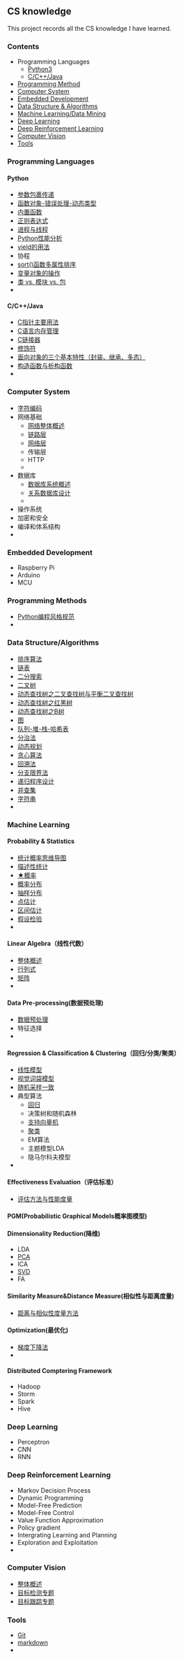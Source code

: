 ## CS knowledge

This project records all the CS knowledge I have learned.

### Contents

* Programming Languages
  * [Python3](#python)
  * [C/C++/Java](#c/c++/java)
* [Programming Method](#programming-methods)
* [Computer System](#computer-system)
* [Embedded Development](#embedded-development)
* [Data Structure &  Algorithms](#data-structure/algorithms)
* [Machine Learning/Data Mining](#machine-learning)
* [Deep Learning](#deep-learning)
* [Deep Reinforcement Learning](#deep-reinforcement-learning)
* [Computer Vision](#computer-vision)
* [Tools](#tools)



### Programming Languages

#### Python

* [参数包裹传递](python/参数包裹传递.md)
* [函数对象-错误处理-动态类型](python/函数对象-错误处理-动态类型.md)
* [内置函数](python/内置函数.md)
* [正则表达式](python/正则表达式.md)
* [进程与线程](python/进程与线程.md)
* [Python性能分析](python/Python性能分析.md)
* [yield的用法](python/yield的用法.md)
* 协程
* [sort()函数多属性排序](algorithm/sort()函数多属性排序.md)
* [变量对象的操作](python/变量对象的操作.md)
* [类 vs. 模块 vs. 包](python/类VS.模块VS.包.md)
* ​


#### C/C++/Java

- [C指针主要用法](c/C指针主要用法.md)
- [C语言内存管理](c/C语言内存管理.md)
- [C链接器](c/C链接器.md)
- [修饰符](java/修饰符.md)
- [面向对象的三个基本特性（封装、继承、多态）](java/面向对象的三个基本特性（封装、继承、多态）.md)
- [构造函数与析构函数](java/构造函数与析构函数.md)
- ​



### Computer System

* [字符编码](computer_system/encoding.md)
* 网络基础
  * [网络整体概述](computer_system/网络整体概述.md)
  * [链路层](computer_system/链路层.md)
  * [网络层](computer_system/网络层.md)
  * 传输层
  * HTTP
  * ​
* 数据库
  * [数据库系统概述](computer_system/数据库系统概述.md)
  * [关系数据库设计](computer_system/关系数据库设计.md)
  * ​
* 操作系统
* 加密和安全
* 编译和体系结构
* ​


### Embedded Development

- Raspberry Pi
- Arduino
- MCU




### Programming Methods

* [Python编程风格规范](https://github.com/zh-google-styleguide/zh-google-styleguide/blob/master/google-python-styleguide/python_style_rules.rst)
* ​

### Data Structure/Algorithms

* [排序算法](algorithm/sorting.md)
* [链表](algorithm/Linked_List.md)
* [二分搜索](algorithm/Binary_Search.md)
* [二叉树](algorithm/binary_tree.md)
* [动态查找树之二叉查找树与平衡二叉查找树](algorithm/binary_search_tree.md)
* [动态查找树之红黑树](algorithm/red-black_tree.md)
* [动态查找树之B树](algorithm/b_tree.md)
* [图](algorithm/graph.md)
* [队列-堆-栈-哈希表](algorithm/queue_heap_stack_map.md)
* [分治法](algorithm/divide_and_conquer.md)
* [动态规划](algorithm/dynamic_programming.md)
* [贪心算法](algorithm/greedy.md)
* [回溯法](algorithm/backtracking.md)
* [分支限界法](algorithm/branch_and_bound.md)
* [递归程序设计](algorithm/recursion.md)
* [并查集](algorithm/union-find.md)
* [字符串](algorithm/String.md)
* ​



### Machine Learning

#### Probability & Statistics

* [统计概率思维导图](machine_learning/probability-statistics/统计概率思维导图.md)
* [描述性统计](machine_learning/probability-statistics/描述性统计.md)
* [★概率](machine_learning/probability-statistics/概率.md)
* [概率分布](machine_learning/probability-statistics/概率分布.md)
* [抽样分布](machine_learning/probability-statistics/抽样分布.md)
* [点估计](machine_learning/probability-statistics/概率论与数理统计--点估计.ppt)
* [区间估计](machine_learning/probability-statistics/概率论与数理统计--区间估计.ppt)
* [假设检验](machine_learning/probability-statistics/概率论与数理统计--假设检验的概念.ppt)
* ​

#### Linear Algebra（线性代数）

- [整体概述](machine_learning/linear-algebra/整体概述.md)
- [行列式](machine_learning/linear-algebra/行列式.md)
- [矩阵](machine_learning/linear-algebra/矩阵.md)
- ​

#### Data Pre-processing(数据预处理)

- [数据预处理](machine_learning/数据预处理.md)
- 特征选择
- ​



#### Regression & Classification & Clustering（回归/分类/聚类）

- [线性模型](machine_learning/%E7%BA%BF%E6%80%A7%E6%A8%A1%E5%9E%8B.md)
- [视觉词袋模型](machine_learning/视觉词袋模型.md)
- [随机采样一致](machine_learning/随机采样一致.md)
- 典型算法
  - [回归](machine_learning/回归.md)
  - 决策树和随机森林
  - [支持向量机](machine_learning/支持向量机.md)
  - [聚类](machine_learning/聚类.md)
  - EM算法
  - 主题模型LDA
  - 隐马尔科夫模型
- ​

#### Effectiveness Evaluation（评估标准）

- [评估方法与性能度量](machine_learning/评估标准.md)

#### PGM(Probabilistic Graphical Models概率图模型)



#### Dimensionality Reduction(降维)

- LDA
- [PCA](machien_learning/PCA.md)
- ICA
- [SVD](machine_learning/SVD.md)
- FA

#### Similarity Measure&Distance Measure(相似性与距离度量)

- [距离与相似性度量方法](machine_learning/距离与相似性度量方法.md)

#### Optimization(最优化)

- [梯度下降法](machine_learning\梯度下降法.md)
- ​




#### Distributed Comptering Framework

- Hadoop
- Storm
- Spark
- Hive



### Deep Learning

- Perceptron
- CNN
- RNN

### Deep Reinforcement Learning

- Markov Decision Process
- Dynamic Programming
- Model-Free Prediction
- Model-Free Control
- Value Function Approximation
- Policy gradient
- Intergrating Learning and Planning
- Exploration and Exploitation
- ​

### Computer Vision

* [整体概述](computer_vision/overview.md)
* [目标检测专题](computer_vision/object_detection.md)
* [目标跟踪专题](computer_vision/object_track.md)



### Tools

* [Git](tools/git.md)
* [markdown](tools/markdowm.md)
* ​